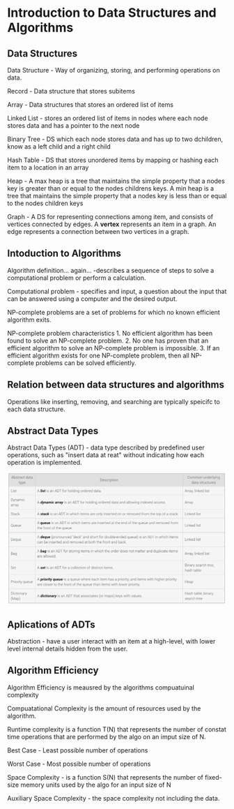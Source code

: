# Introduction to Data Structures and Algorithms

## Data Structures

Data Structure - Way of organizing, storing, and performing operations on data.

Record - Data structure that stores subitems

Array - Data structures that stores an ordered list of items

Linked List - stores an ordered list of items in nodes where each node stores data and has a pointer to the next node

Binary Tree - DS which each node stores data and has up to two dchildren, know as a left child and a right child

Hash Table - DS that stores unordered items by mapping or hashing each item to a location in an array

Heap - A max heap is a tree that maintains the simple property that a nodes key is greater than or equal to the nodes childrens keys. A min heap is a tree that maintains the simple property that a nodes key is less than or equal to the nodes children keys

Graph - A DS for representing connections among item, and consists of vertices connected by edges. A **vertex** represents an item in a graph. An edge represents a connection between two vertices in a graph.

## Intoduction to Algorithms

Algorithm definition... again... -describes a sequence of steps to solve a computational problem or perform a calculation.

Computational problem - specifies and input, a question about the input that can be answered using a computer and the desired output.

NP-complete problems are a set of problems for which no known efficient algorithm exits.

NP-complete problem characteristics
    1. No efficient algorithm has been found to solve an NP-complete problem.
    2. No one has proven that an efficient algorithm to solve an NP-complete problem is impossible.
    3. If an efficient algorithm exists for one NP-complete problem, then all NP-complete problems can be solved efficiently.

## Relation between data structures and algorithms

Operations like inserting, removing, and searching are typically speicifc to each data structure.

## Abstract Data Types

Abstract Data Types (ADT) - data type described by predefined user operations, such as "insert data at reat" without indicating how each operation is implemented.

![common ADTs](./images/common-adts.png)

## Aplications of ADTs

Abstraction - have a user interact with an item at a high-level, with lower level internal details hidden from the user.

## Algorithm Efficiency

Algorithm Efficiency is meausred by the algorithms compuatuinal complexity

Compuatational Complexity is the amount of resources used by the algorithm.

Runtime complexity is a function T(N) that represents the number of constat time operations that are performed by the algo on an imput size of N.

Best Case - Least possible number of operations

Worst Case - Most possible number of operations

Space Complexity - is a function S(N) that represents the number of fixed-size memory units used by the algo for an input size of N

Auxiliary Space Complexity - the space complexity not including the data.